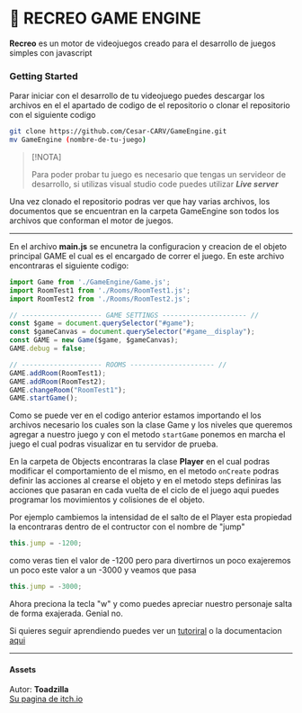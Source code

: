 # :space_invader: RECREO GAME ENGINE

**Recreo** es un motor de videojuegos creado para el desarrollo de juegos simples con javascript

### Getting Started
Parar iniciar con el desarrollo de tu videojuego puedes descargar los archivos en el el apartado de codigo de el repositorio o clonar el repositorio con el siguiente codigo

```bash
git clone https://github.com/Cesar-CARV/GameEngine.git
mv GameEngine (nombre-de-tu-juego)
```
>[!NOTA]
>
>Para poder probar tu juego es necesario que tengas un servideor de desarrollo, si utilizas visual studio code puedes utilizar ***Live server***

Una vez clonado el repositorio podras ver que hay varias archivos, los documentos que se encuentran en la carpeta GameEngine son todos los archivos que conforman el motor de juegos.

---

En el archivo **main.js** se encunetra la configuracion y creacion de el objeto principal GAME el cual es el encargado de correr el juego.
En este archivo encontraras el siguiente codigo:
```javascript
import Game from './GameEngine/Game.js';
import RoomTest1 from './Rooms/RoomTest1.js';
import RoomTest2 from './Rooms/RoomTest2.js';

// -------------------- GAME SETTINGS --------------------- //
const $game = document.querySelector("#game");
const $gameCanvas = document.querySelector("#game__display");
const GAME = new Game($game, $gameCanvas);
GAME.debug = false; 

// -------------------- ROOMS --------------------- //
GAME.addRoom(RoomTest1);
GAME.addRoom(RoomTest2);
GAME.changeRoom("RoomTest1");
GAME.startGame();

```

Como se puede ver en el codigo anterior estamos importando el los archivos necesario los cuales son la clase Game y los niveles que queremos agregar a nuestro juego y con el metodo `startGame` ponemos en marcha el juego el cual podras visualizar en tu servidor de prueba.

En la carpeta de Objects encontraras la clase **Player** en el cual podras modificar el comportamiento de el mismo, en el metodo `onCreate` podras definir las acciones al crearse el objeto y en el metodo steps definiras las acciones que pasaran en cada vuelta de el ciclo de el juego aqui puedes programar los movimientos y colisiones de el objeto. 

Por ejemplo cambiemos la intensidad de el salto de el Player esta propiedad la encontraras dentro de el contructor con el nombre de "jump"
```javascript
this.jump = -1200;
```

como veras tien el valor de -1200 pero para divertirnos un poco exajeremos un poco este valor a un -3000 y veamos que pasa

```javascript
this.jump = -3000;
```
Ahora preciona la tecla "w" y como puedes apreciar nuestro personaje salta de forma exajerada. Genial no.

Si quieres seguir aprendiendo puedes ver un [tutoriral](#getting-started) o la documentacion [aqui](#)

---

#### Assets
Autor: **Toadzilla**  
[Su pagina de itch.io](https://toadzilla.itch.io/dungeons-pack)
